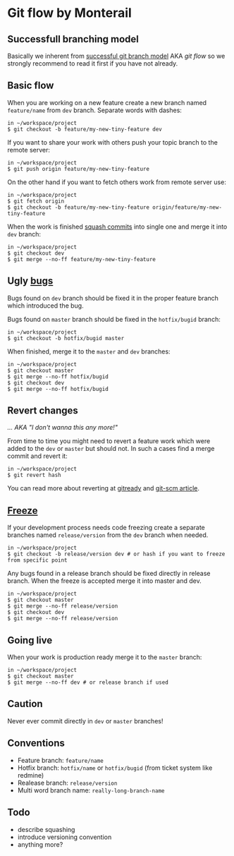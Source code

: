 Git flow by Monterail
=====================

## Successfull branching model

Basically we inherent from [successful git branch model](http://nvie.com/posts/a-successful-git-branching-model/) AKA *git flow* so we strongly recommend to read it first if you have not already.

## Basic flow

When you are working on a new feature create a new branch named `feature/name` from `dev` branch. Separate words with dashes:

    in ~/workspace/project
    $ git checkout -b feature/my-new-tiny-feature dev

If you want to share your work with others push your topic branch to the remote server:

    in ~/workspace/project
    $ git push origin feature/my-new-tiny-feature

On the other hand if you want to fetch others work from remote server use:

    in ~/workspace/project
    $ git fetch origin
    $ git checkout -b feature/my-new-tiny-feature origin/feature/my-new-tiny-feature


When the work is finished [squash commits](http://gitready.com/advanced/2009/02/10/squashing-commits-with-rebase.html) into single one and merge it into `dev` branch:

    in ~/workspace/project
    $ git checkout dev
    $ git merge --no-ff feature/my-new-tiny-feature

## Ugly [bugs](http://vladstudio.deviantart.com/art/A-bug-142782682)

Bugs found on `dev` branch should be fixed it in the proper feature branch which introduced the bug.

Bugs found on `master` branch should be fixed in the `hotfix/bugid` branch:

    in ~/workspace/project
    $ git checkout -b hotfix/bugid master

When finished, merge it to the `master` and `dev` branches:

    in ~/workspace/project
    $ git checkout master
    $ git merge --no-ff hotfix/bugid
    $ git checkout dev
    $ git merge --no-ff hotfix/bugid

## Revert changes
*... AKA "I don't wanna this any more!"*

From time to time you might need to revert a feature work which were added to the `dev` or `master` but should not. In such a cases find a merge commit and revert it:

    in ~/workspace/project
    $ git revert hash

You can read more about reverting at [gitready](http://gitready.com/intermediate/2009/03/16/rolling-back-changes-with-revert.html) and [git-scm article](http://git-scm.com/2010/03/02/undoing-merges.html).

## [Freeze](http://www.youtube.com/watch?v=qSqnO8iGz9o)

If your development process needs code freezing create a separate branches named `release/version` from the `dev` branch when needed.

    in ~/workspace/project
    $ git checkout -b release/version dev # or hash if you want to freeze from specific point

Any bugs found in a release branch should be fixed directly in release branch. When the freeze is accepted merge it into master and dev.

    in ~/workspace/project
    $ git checkout master
    $ git merge --no-ff release/version
    $ git checkout dev
    $ git merge --no-ff release/version

## Going live

When your work is production ready merge it to the `master` branch:

    in ~/workspace/project
    $ git checkout master
    $ git merge --no-ff dev # or release branch if used

## Caution

Never ever commit directly in `dev` or `master` branches!

## Conventions

* Feature branch: `feature/name`
* Hotfix branch: `hotfix/name` or `hotfix/bugid` (from ticket system like redmine)
* Realease branch: `release/version`
* Multi word branch name: `really-long-branch-name`

## Todo

* describe squashing
* introduce versioning convention
* anything more?


